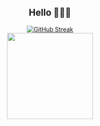 <h2 align="center">Hello 🙋🏾‍♂️</h1>

<div align="center">

  <div>
    <a href="https://git.io/streak-stats"><img src="https://streak-stats.demolab.com?        user=SumanSubedi9&theme=dark" alt="GitHub Streak" /></a>
    </a>
  </div>
  <div>
    <a href="https://github.com/SumanSubedi9/convoychat">
    <img height=200 align="center" src="https://github-readme-stats.vercel.app/api/top-langs?username=SumanSubedi9&layout=compact&langs_count=8&card_width=320&theme=dark" />
    </a>
  </div>

</div>

<!--
**SumanSubedi9/SumanSubedi9** is a ✨ _special_ ✨ repository because its `README.md` (this file) appears on your GitHub profile.

Here are some ideas to get you started:

- 🔭 I’m currently working on ...
- 🌱 I’m currently learning ...
- 👯 I’m looking to collaborate on ...
- 🤔 I’m looking for help with ...
- 💬 Ask me about ...
- 📫 How to reach me: ...
- 😄 Pronouns: ...
- ⚡ Fun fact: ...
-->
